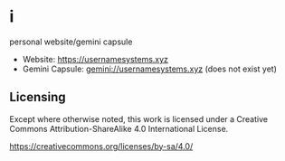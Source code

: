 i
=
personal website/gemini capsule

* Website:        <https://usernamesystems.xyz>
* Gemini Capsule: <gemini://usernamesystems.xyz> (does not exist yet)

Licensing
---------
Except where otherwise noted, this work is licensed under a Creative
Commons Attribution-ShareAlike 4.0 International License.

<https://creativecommons.org/licenses/by-sa/4.0/>
